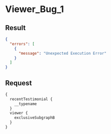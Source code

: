 # Viewer_Bug_1

## Result

```json
{
  "errors": [
    {
      "message": "Unexpected Execution Error"
    }
  ]
}
```

## Request

```graphql
{
  recentTestimonial {
    __typename
  }
  viewer {
    exclusiveSubgraphB
  }
}
```

